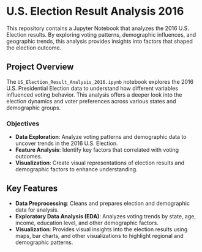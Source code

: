 # U.S. Election Result Analysis 2016

This repository contains a Jupyter Notebook that analyzes the 2016 U.S. Election results. By exploring voting patterns, demographic influences, and geographic trends, this analysis provides insights into factors that shaped the election outcome.

## Project Overview

The `US_Election_Result_Analysis_2016.ipynb` notebook explores the 2016 U.S. Presidential Election data to understand how different variables influenced voting behavior. This analysis offers a deeper look into the election dynamics and voter preferences across various states and demographic groups.

### Objectives
- **Data Exploration**: Analyze voting patterns and demographic data to uncover trends in the 2016 U.S. Election.
- **Feature Analysis**: Identify key factors that correlated with voting outcomes.
- **Visualization**: Create visual representations of election results and demographic factors to enhance understanding.

## Key Features

- **Data Preprocessing**: Cleans and prepares election and demographic data for analysis.
- **Exploratory Data Analysis (EDA)**: Analyzes voting trends by state, age, income, education level, and other demographic factors.
- **Visualization**: Provides visual insights into the election results using maps, bar charts, and other visualizations to highlight regional and demographic patterns.
